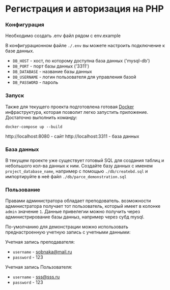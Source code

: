 # Регистрация и авторизация на PHP

### Конфигурация

Необходимо создать .env файл рядом с env.example

В конфигурационном файле `./.env` вы можете настроить подключение к базе данных.

- `DB_HOST` - хост, по которому доступна база данных ('mysql-db')
- `DB_PORT` - порт базы данных ('3311')
- `DB_DATABASE` - название базы данных 
- `DB_USERNAME` - логин пользователя для управления базой
- `DB_PASSWORD` - пароль

### Запуск

Также для текущего проекта подготовлена готовая [Docker](https://www.docker.com/) инфраструктура, которая позволит легко запустить приложение. 
Достаточно выполнить команду:

```shell
docker-compose up --build 
``` 
http://localhost:8080 - сайт
http://localhost:3311 - база данных

### База данных

В текущем проекте уже существует готовый SQL для создания таблиц и небольшого кол-ва данных к ним. Создайте
базу данных с именем `project_database_name`, например с помощью `./db/createbd.sql` и импортируйте в неё файл `./db/parce_demonstration.sql`

### Пользование

Правами администратора обладает преподователь. возможности администратора получает тот пользователь, который имеет в колонке `admin` значение `1`. Данные привелегии можно получить через администрирование базы данныз, например через субд mysql.

По-умолчанию для демонстрации можно использовать преднастроенную учетную запись с учетными данными:

Учетная запись преподавателя:
- `username` - sobnaka@mail.ru
- `password` - 123

Учетная запись Пользователя:
- `username` - sss@sss.ru
- `password` - 123